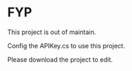 # FYP
This project is out of maintain.

Config the APIKey.cs to use this project.

Please download the project to edit.
